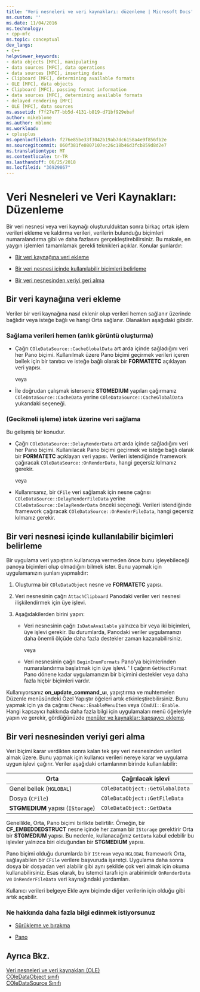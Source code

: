 ```yaml
---
title: 'Veri nesneleri ve veri kaynakları: düzenleme | Microsoft Docs'
ms.custom: ''
ms.date: 11/04/2016
ms.technology:
- cpp-mfc
ms.topic: conceptual
dev_langs:
- C++
helpviewer_keywords:
- data objects [MFC], manipulating
- data sources [MFC], data operations
- data sources [MFC], inserting data
- Clipboard [MFC], determining available formats
- OLE [MFC], data objects
- Clipboard [MFC], passing format information
- data sources [MFC], determining available formats
- delayed rendering [MFC]
- OLE [MFC], data sources
ms.assetid: f7f27e77-bb5d-4131-b819-d71bf929ebaf
author: mikeblome
ms.author: mblome
ms.workload:
- cplusplus
ms.openlocfilehash: f276e85be33f3042b19ab7dc6158a4e9f856fb2e
ms.sourcegitcommit: 060f381fe0807107ec26c18b46d3fcb859d8d2e7
ms.translationtype: MT
ms.contentlocale: tr-TR
ms.lasthandoff: 06/25/2018
ms.locfileid: "36929867"
---
```

# <a name="data-objects-and-data-sources-manipulation"></a>Veri Nesneleri ve Veri Kaynakları: Düzenleme
Bir veri nesnesi veya veri kaynağı oluşturulduktan sonra birkaç ortak işlem verileri ekleme ve kaldırma verileri, verilerin bulunduğu biçimleri numaralandırma gibi ve daha fazlasını gerçekleştirebilirsiniz. Bu makale, en yaygın işlemleri tamamlamak gerekli teknikleri açıklar. Konular şunlardır:  
  
-   [Bir veri kaynağına veri ekleme](#_core_inserting_data_into_a_data_source)  
  
-   [Bir veri nesnesi içinde kullanılabilir biçimleri belirleme](#_core_determining_the_formats_available_in_a_data_object)  
  
-   [Bir veri nesnesinden veriyi geri alma](#_core_retrieving_data_from_a_data_object)  
  
##  <a name="_core_inserting_data_into_a_data_source"></a> Bir veri kaynağına veri ekleme  
 Veriler bir veri kaynağına nasıl eklenir olup verileri hemen sağlanır üzerinde bağlıdır veya isteğe bağlı ve hangi Orta sağlanır. Olanakları aşağıdaki gibidir.  
  
### <a name="supplying-data-immediately-immediate-rendering"></a>Sağlama verileri hemen (anlık görüntü oluşturma)  
  
-   Çağrı `COleDataSource::CacheGlobalData` art arda içinde sağladığını veri her Pano biçimi. Kullanılmak üzere Pano biçimi geçirmek verileri içeren bellek için bir tanıtıcı ve isteğe bağlı olarak bir **FORMATETC** açıklayan veri yapısı.  
  
     veya  
  
-   İle doğrudan çalışmak isterseniz **STGMEDIUM** yapıları çağırmanız `COleDataSource::CacheData` yerine `COleDataSource::CacheGlobalData` yukarıdaki seçeneği.  
  
### <a name="supplying-data-on-demand-delayed-rendering"></a>(Gecikmeli işleme) istek üzerine veri sağlama  
 Bu gelişmiş bir konudur.  
  
-   Çağrı `COleDataSource::DelayRenderData` art arda içinde sağladığını veri her Pano biçimi. Kullanılacak Pano biçimi geçirmek ve isteğe bağlı olarak bir **FORMATETC** açıklayan veri yapısı. Verileri istendiğinde framework çağıracak `COleDataSource::OnRenderData`, hangi geçersiz kılmanız gerekir.  
  
     veya  
  
-   Kullanırsanız, bir `CFile` veri sağlamak için nesne çağrısı `COleDataSource::DelayRenderFileData` yerine `COleDataSource::DelayRenderData` önceki seçeneği. Verileri istendiğinde framework çağıracak `COleDataSource::OnRenderFileData`, hangi geçersiz kılmanız gerekir.  
  
##  <a name="_core_determining_the_formats_available_in_a_data_object"></a> Bir veri nesnesi içinde kullanılabilir biçimleri belirleme  
 Bir uygulama veri yapıştırın kullanıcıya vermeden önce bunu işleyebileceği panoya biçimleri olup olmadığını bilmek ister. Bunu yapmak için uygulamanızın şunları yapmalıdır:  
  
1.  Oluşturma bir `COleDataObject` nesne ve **FORMATETC** yapısı.  
  
2.  Veri nesnesinin çağrı `AttachClipboard` Panodaki veriler veri nesnesi ilişkilendirmek için üye işlevi.  
  
3.  Aşağıdakilerden birini yapın:  
  
    -   Veri nesnesinin çağrı `IsDataAvailable` yalnızca bir veya iki biçimleri, üye işlevi gerekir. Bu durumlarda, Panodaki veriler uygulamanızı daha önemli ölçüde daha fazla destekler zaman kazanabilirsiniz.  
  
         veya  
  
    -   Veri nesnesinin çağrı `BeginEnumFormats` Pano'ya biçimlerinden numaralandırma başlatmak için üye işlevi. ' I çağırın `GetNextFormat` Pano dönene kadar uygulamanızın bir biçimini destekler veya daha fazla hiçbir biçimleri vardır.  
  
 Kullanıyorsanız **on_update_command_uı**, yapıştırma ve muhtemelen Düzenle menüsündeki Özel Yapıştır öğeleri artık etkinleştirebilirsiniz. Bunu yapmak için ya da çağrısı `CMenu::EnableMenuItem` veya `CCmdUI::Enable`. Hangi kapsayıcı hakkında daha fazla bilgi için uygulamaları menü öğeleriyle yapın ve gerekir, gördüğünüzde [menüler ve kaynaklar: kapsayıcı ekleme](../mfc/menus-and-resources-container-additions.md).  
  
##  <a name="_core_retrieving_data_from_a_data_object"></a> Bir veri nesnesinden veriyi geri alma  
 Veri biçimi karar verdikten sonra kalan tek şey veri nesnesinden verileri almak üzere. Bunu yapmak için kullanıcı verileri nereye karar ve uygulama uygun işlevi çağırır. Veriler aşağıdaki ortamlarının birinde kullanılabilir:  
  
|Orta|Çağrılacak işlevi|  
|------------|----------------------|  
|Genel bellek (`HGLOBAL`)|`COleDataObject::GetGlobalData`|  
|Dosya (`CFile`)|`COleDataObject::GetFileData`|  
|**STGMEDIUM** yapısı (`IStorage`)|`COleDataObject::GetData`|  
  
 Genellikle, Orta, Pano biçimi birlikte belirtilir. Örneğin, bir **CF_EMBEDDEDSTRUCT** nesne içinde her zaman bir `IStorage` gerektirir Orta bir **STGMEDIUM** yapısı. Bu nedenle, kullanacağınız `GetData` kabul edebilir bu işlevler yalnızca biri olduğundan bir **STGMEDIUM** yapısı.  
  
 Pano biçimi olduğu durumlarda bir `IStream` veya `HGLOBAL` framework Orta, sağlayabilen bir `CFile` verilere başvuruda işaretçi. Uygulama daha sonra dosya bir dosyadan veri alabilir gibi aynı şekilde çok veri almak için okuma kullanabilirsiniz. Esas olarak, bu istemci tarafı için arabirimidir `OnRenderData` ve `OnRenderFileData` veri kaynağındaki yordamları.  
  
 Kullanıcı verileri belgeye Ekle aynı biçimde diğer verilerin için olduğu gibi artık açabilir.  
  
### <a name="what-do-you-want-to-know-more-about"></a>Ne hakkında daha fazla bilgi edinmek istiyorsunuz  
  
-   [Sürükleme ve bırakma](../mfc/drag-and-drop-ole.md)  
  
-   [Pano](../mfc/clipboard.md)  
  
## <a name="see-also"></a>Ayrıca Bkz.  
 [Veri nesneleri ve veri kaynakları (OLE)](../mfc/data-objects-and-data-sources-ole.md)   
 [COleDataObject sınıfı](../mfc/reference/coledataobject-class.md)   
 [COleDataSource Sınıfı](../mfc/reference/coledatasource-class.md)
